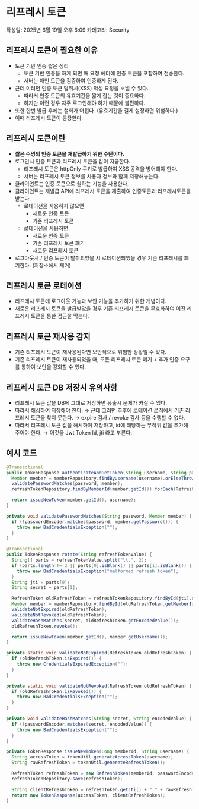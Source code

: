 # 리프레시 토큰

작성일: 2025년 6월 19일 오후 6:09
카테고리: Security

## 리프레시 토큰이 필요한 이유

- 토큰 기반 인증 짧은 정리
    - 토큰 기반 인증을 하게 되면 매 요청 헤더에 인증 토큰을 포함하여 전송한다.
    - 서버는 매번 토큰을 검증하여 인증하게 된다.
- 근데 이러면 인증 토큰 탈취시(XSS) 악성 요청을 보낼 수 있다.
    - 따라서 인증 토큰의 유효기간을 짧게 잡는 것이 중요하다.
    - 하지만 이런 경우 자주 로그인해야 하기 때문에 불편하다.
- 또한 한번 발급 후에는 철회가 어렵다. (유효기간을 길게 설정하면 위험하다.)
- 이때 리프레시 토큰이 등장한다.

## 리프레시 토큰이란

- **짧은 수명의 인증 토큰을 재발급하기 위한 수단이다.**
- 로그인시 인증 토큰과 리프레시 토큰을 같이 지급한다.
    - 리프레시 토큰은 httpOnly 쿠키로 발급하여 XSS 공격을 방어해야 한다.
    - 서버는 리프레시 토큰 정보를 사용자 정보와 함께 저장해놓는다.
- 클라이언트는 인증 토큰으로 원하는 기능을 사용한다.
- 클라이언트는 재발급 API에 리프레시 토큰을 재출하여 인증토큰과 리프레시토큰을 받는다.
    - 로테이션을 사용하지 않으면
        - 새로운 인증 토큰
        - 기존 리프레시 토큰
    - 로테이션을 사용하면
        - 새로운 인증 토큰
        - 기존 리프레시 토큰 폐기
        - 새로운 리프레시 토큰
- 로그아웃시 / 인증 토큰이 탈취되었을 시 로테이션되었을 경우 기존 리프레시를 폐기한다. (저장소에서 제거)

## 리프레시 토큰 로테이션

- 리프레시 토큰에 로그아웃 기능과 보안 기능을 추가하기 위한 개념이다.
- 새로운 리프레시 토큰을 발급받았을 경우 기존 리프레시 토큰을 무효화하여 이전 리프레시 토큰을 통한 접근을 막는다.

## 리프레시 토큰 재사용 감지

- 기존 리프레시 토큰이 재사용된다면 보안적으로 위험한 상황일 수 있다.
- 기존 리프레시 토큰이 재사용되었을 때, 모든 리프레시 토큰 폐기 + 추가 인증 요구를 통하여 보안을 강화할 수 있다.

## 리프레시 토큰 DB 저장시 유의사항

- 리프레시 토큰 값을 DB에 그대로 저장하면 유출시 문제가 커질 수 있다.
- 따라서 해싱하여 저장해야 한다.
→ 근데 그러면 추후에 로테이션 로직에서 기존 리프레시 토큰을 찾지 못한다.
→ expire 검사 / revoke 검사 등을 수행할 수 없다.
- 따라서 리프레시 토큰 값을 해시하여 저장하고, id에 해당하는 무작위 값을 추가해주어야 한다.
→ 이것을 Jwt Token Id, jti 라고 부른다.

## 예시 코드

```java
@Transactional
public TokenResponse authenticateAndGetToken(String username, String password) {
  Member member = memberRepository.findByUsername(username).orElseThrow(() -> new UsernameNotFoundException(""));
  validatePasswordMatches(password, member);
  refreshTokenRepository.findByMemberId(member.getId()).forEach(RefreshToken::revoke);

  return issueNewToken(member.getId(), username);
}

private void validatePasswordMatches(String password, Member member) {
  if (!passwordEncoder.matches(password, member.getPassword())) {
    throw new BadCredentialsException("");
  }
}

@Transactional
public TokenResponse rotate(String refreshTokenValue) {
  String[] parts = refreshTokenValue.split("\\.", 2);
  if (parts.length != 2 || parts[0].isBlank() || parts[1].isBlank()) {
    throw new BadCredentialsException("malformed refresh token");
  }
  String jti = parts[0];
  String secret = parts[1];

  RefreshToken oldRefreshToken = refreshTokenRepository.findById(jti).orElseThrow(() -> new BadCredentialsException(""));
  Member member = memberRepository.findById(oldRefreshToken.getMemberId()).orElseThrow();
  validateNotExpired(oldRefreshToken);
  validateNotRevoked(oldRefreshToken);
  validateHashMatches(secret, oldRefreshToken.getEncodedValue());
  oldRefreshToken.revoke();

  return issueNewToken(member.getId(), member.getUsername());
}

private static void validateNotExpired(RefreshToken oldRefreshToken) {
  if (oldRefreshToken.isExpired()) {
    throw new CredentialsExpiredException("");
  }
}

private static void validateNotRevoked(RefreshToken oldRefreshToken) {
  if (oldRefreshToken.isRevoked()) {
    throw new BadCredentialsException("");
  }
}

private void validateHashMatches(String secret, String encodedValue) {
  if (!passwordEncoder.matches(secret, encodedValue)) {
    throw new BadCredentialsException("");
  }
}

private TokenResponse issueNewToken(Long memberId, String username) {
  String accessToken = tokenUtil.generateAccessToken(username);
  String rawRefreshToken = tokenUtil.genereteRefreshToken();

  RefreshToken refreshToken = new RefreshToken(memberId, passwordEncoder.encode(rawRefreshToken));
  refreshTokenRepository.save(refreshToken);

  String clientRefreshToken = refreshToken.getJti() + "." + rawRefreshToken;
  return new TokenResponse(accessToken, clientRefreshToken);
}
```